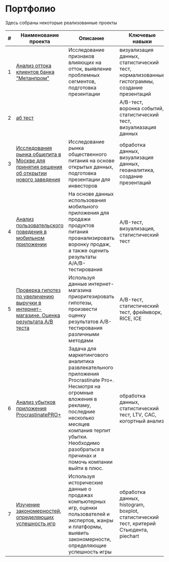 # Портфолио
Здесь собраны некоторые реализованные проекты

| # | Наименование проекта | Описание | Ключевые навыки | Дата выполнения |
| ----------- | ----------- | ----------- | ----------- | ----------- |
| 1 | [Анализ оттока клиентов банка "Метанпром"](https://github.com/vadimstupakov/Portfolio/tree/d34b43e3ba6e42e77279a3724b5e5c7876f93eea/Banks) | Исследование признаков влияющих на отток, выявление проблемных сегментов, подготовка презентации | визуализация данных, статистический тест, нормализованные гистограммы, создание презентаций | 29.05.2023 |
| 2 | [аб тест]() | | A/B-тест, воронка событий, статистический тест, визуалиазация данных | 22.04.2023 |
| 3 | [Исследования рынка общепита в Москве для принятия решения об открытии нового заведения](https://github.com/vadimstupakov/Portfolio/tree/a6614ddcc4300510154749fb1e9fe7c84c516650/Restaurant%20Market) | Исследование рынка общественного питания на основе открытых данных, подготовка презентации для инвесторов | обработка данных, визуализация данных, геоаналитика, создание презентаций | 22.04.2023 |
| 4 | [Анализ пользовательского поведения в мобильном приложении](https://github.com/vadimstupakov/Portfolio/tree/e7f2972fef175b977800bdb3eacdf50502d153dd/User%20Behaviour) | На основе данных использования мобильного приложения для продажи продуктов питания проанализировать воронку продаж, а также оценить результаты A/A/B-тестирования | A/B-тест, визуализация, статистический тест | 05.04.2023 |
| 5 | [Проверка гипотез по увеличению выручки в интернет-магазине. Оценка результата A/B теста](https://github.com/vadimstupakov/Portfolio/tree/e6def31873aa6a911a4f97bd280a47008f167f9a/Hypothesis%20Testing) |Используя данные интернет-магазина приоритезировать гипотезы, произвести оценку результатов A/B-тестирования различными методами | A/B-тест, статистический тест, фреймворк, RICE, ICE | 25.03.2023 |
| 6 | [Анализ убытков приложения ProcrastinatePRO+](https://github.com/vadimstupakov/Portfolio/tree/1be2d55c3cfe4c05b75263ff46b58a65786a23b5/Procrastinate%20Pro%20%2B) | Задача для маркетингового аналитика развлекательного приложения Procrastinate Pro+. Несмотря на огромные вложения в рекламу, последние несколько месяцев компания терпит убытки. Необходимо разобраться в причинах и помочь компании выйти в плюс. | обработка данных, статистический тест, LTV, CAC, когортный анализ | 02.03.2023 |
| 7 | [Изучение закономерностей, определяющих успешность игр](https://github.com/vadimstupakov/Portfolio/tree/1d80e7e4879076010d7f04a2a67bf16634028d40/Games) | Используя исторические данные о продажах компьютерных игр, оценки пользователей и экспертов, жанры и платформы, выявить закономерности, определяющие успешность игры | обработка данных, histogram, boxplot, статистический тест, критерий Стьюдента, piechart| 25.01.2023 |

